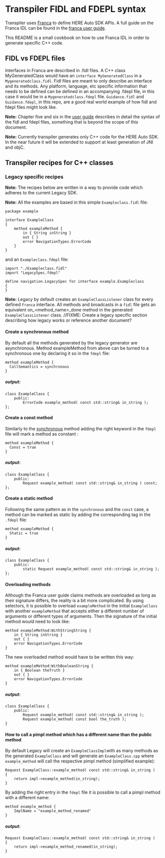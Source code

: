 Transpiler FIDL and FDEPL syntax
================================

Transpiler uses [Franca][franca] to define HERE Auto SDK APIs. A full guide on the Franca IDL can
be found in the [franca user guide][userguide].

This README is a small cookbook on how to use Franca IDL in order to generate specific C++ code.


FIDL vs FDEPL files
-------------------

Interfaces in Franca are described in .fidl files. A C++ class MyGeneratedClass would have an
`interface MyGeneratedClass` in a `Mygeneratedclass.fidl`. Fidl files are meant to only describe an
interface and its methods. Any platform, language, etc specific information that needs to be
defined can be defined in an accompanying .fdepl file, in this case it would be in a
`Mygeneratedclass.fdepl` file. `Guidance.fidl` and `Guidance.fdepl`, in this repo, are a good
real world example of how fidl and fdepl files might look like.

**Note:** Chapter five and six in the [user guide][userguide] describes in detail the syntax of the
fidl and fdepl files, something that is beyond the scope of this document.

**Note:** Currently transpiler generates only C++ code for the HERE Auto SDK. In the near future it
will be extended to support at least generation of JNI and objC.

Transpiler recipes for C++ classes
----------------------------------

### Legacy specific recipes

**Note:** The recipes below are written in a way to provide code which adheres to the current Legacy SDK.

**Note:** All the examples are based in this simple `Exampleclass.fidl` file:

    package example

    interface ExampleClass
    {
        method exampleMethod {
            in { String inString }
            out { }
            error NavigationTypes.ErrorCode
        }
    }
and an `Exampleclass.fdepl` file:

    import "./Exampleclass.fidl"
    import "LegacySpec.fdepl"

    define navigation.LegacySpec for interface example.Exampleclass
    {
    }

**Note:** Legacy by default creates an `ExampleClassListener` class for every defined `Franca`
interface. All methods and broadcasts in a `fidl` file gets an equivalent on\_\<method\_name>\_done
method in the generated `ExampleClassListener` class.
//FIXME: Create a legacy specific section describing how legacy works or reference another document?

#### Create a synchronous method<a name="sync"></a>
By default all the methods generated by the legacy generator are asynchronous. Method exampleMethod
from above can be turned to a synchronous one by declaring it so in the `fdepl` file:

    method exampleMethod {
      CallSemantics = synchronous
    }

##### *output:*

    class ExampleClass {
        public:
            ErrorCode example_method( const std::string& in_string );
    };

#### Create a const method
Similarly to the [synchronous](#sync) method adding the right keyword in the `fdepl` file will mark
a method as constant :

    method exampleMethod {
      Const = true
    }

##### *output:*

    class ExampleClass {
        public:
            Request example_method( const std::string& in_string ) const;
    };


#### Create a static method
Following the same pattern as in the `synchronous` and the `const` case, a method can be marked as
static by adding the corresponding tag in the `.fdepl` file:

    method exampleMethod {
      Static = true
    }

##### *output:*

    class ExampleClass {
        public:
            static Request example_method( const std::string& in_string );
    };

#### Overloading methods
Although the Franca user guide claims methods are overloaded as long as their signature differs, the
reality is a bit more complicated. By using selectors, it is possible to overload `exampleMethod` in
the initial `ExampleClass` with another `exampleMethod` that accepts either a different number of
arguments or different types of arguments. Then the signature of the initial method would need to
look like:

    method exampleMethod:WithStringString {
        in { String inString }
        out { }
        error NavigationTypes.ErrorCode
    }

The new overloaded method would have to be written this way:

    method exampleMethod:WithBooleanString {
        in { Boolean theTruth }
        out { }
        error NavigationTypes.ErrorCode
    }

##### *output:*

    class ExampleClass {
        public:
            Request example_method( const std::string& in_string );
            Request example_method( const bool the_truth );
    }

#### How to call a pimpl method which has a different name than the public method
By default Legacy will create an `ExampleClassImpl`with as many methods as the generated
`ExampleClass` and will generate an `ExampleClass.cpp` where `example_method` will call the
respective pimpl method (simplified example):

    Request ExampleClass::example_method( const std::string& in_string )
    {
        return impl->example_method(in_string);
    }

By adding the right entry in the `fdepl` file it is possible to call a pimpl method with a
different name:

    method example_method {
        ImplName = "example_method_renamed"
    }

##### *output:*

    Request ExampleClass::example_method( const std::string& in_string )
    {
        return impl->example_method_renamed(in_string);
    }

[franca]: http://franca.github.io/franca/
[userguide]: https://drive.google.com/file/d/0B7JseVbR6jvhMXhNb1VMRWM0Z3M/view?usp=sharing
